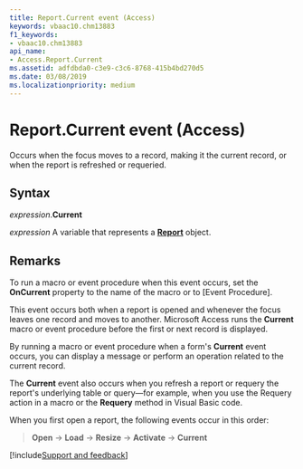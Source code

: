 ```yaml
---
title: Report.Current event (Access)
keywords: vbaac10.chm13883
f1_keywords:
- vbaac10.chm13883
api_name:
- Access.Report.Current
ms.assetid: adfdbda0-c3e9-c3c6-8768-415b4bd270d5
ms.date: 03/08/2019
ms.localizationpriority: medium
---
```



# Report.Current event (Access)

Occurs when the focus moves to a record, making it the current record, or when the report is refreshed or requeried.


## Syntax

_expression_.**Current**

_expression_ A variable that represents a **[Report](Access.Report.md)** object.


## Remarks

To run a macro or event procedure when this event occurs, set the **OnCurrent** property to the name of the macro or to [Event Procedure].

This event occurs both when a report is opened and whenever the focus leaves one record and moves to another. Microsoft Access runs the **Current** macro or event procedure before the first or next record is displayed.

By running a macro or event procedure when a form's **Current** event occurs, you can display a message or perform an operation related to the current record.

The **Current** event also occurs when you refresh a report or requery the report's underlying table or query—for example, when you use the Requery action in a macro or the **Requery** method in Visual Basic code.

When you first open a report, the following events occur in this order:

> **Open** → **Load** → **Resize** → **Activate** → **Current**




[!include[Support and feedback](~/includes/feedback-boilerplate.md)]